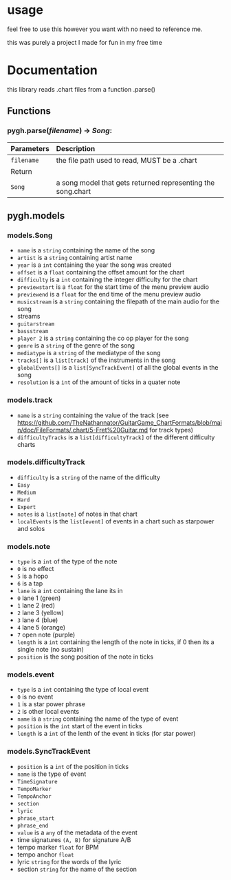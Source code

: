 # usage

feel free to use this however you want with no need to reference me.

this was purely a project I made for fun in my free time


# Documentation

this library reads .chart files from a function .parse()

## Functions

### pygh.parse(*filename*) -> *Song*:
| Parameters | Description                              |
| :--------  | :---------                            |
| `filename` | the file path used to read, MUST be a .chart    |
| Return     |                               |
| `Song`     | a song model that gets returned representing the song.chart |


## pygh.models

### models.Song
 - `name` is a `string` containing the name of the song
 - `artist` is a `string` containing artist name
 - `year` is a `int` containing the year the song was created
 - `offset` is a `float` containing the offset amount for the chart
 - `difficulty` is a `int` containing the integer difficulty for the chart
 - `previewstart` is a `float` for the start time of the menu preview audio
 - `previewend` is a `float` for the end time of the menu preview audio
 - `musicstream` is a `string` containing the filepath of the main audio for the song
 - streams
  - `guitarstream`
  - `bassstream`
 - `player 2` is a `string` containing the co op player for the song
 - `genre` is a `string` of the genre of the song
 - `mediatype` is a `string` of the mediatype of the song
 - `tracks[]` is a `list[track]` of the instruments in the song
 - `globalEvents[]` is a `list[SyncTrackEvent]` of all the global events in the song
 - `resolution` is a `int` of the amount of ticks in a quater note

### models.track
 - `name` is a `string` containing the value of the track (see https://github.com/TheNathannator/GuitarGame_ChartFormats/blob/main/doc/FileFormats/.chart/5-Fret%20Guitar.md for track types)
 - `difficultyTracks` is a `list[difficultyTrack]` of the different difficulty charts

### models.difficultyTrack
 - `difficulty` is a `string` of the name of the difficulty
  - `Easy`
  - `Medium`
  - `Hard`
  - `Expert`
 - `notes` is a `list[note]` of notes in that chart
 - `localEvents` is the `list[event]` of events in a chart such as starpower and solos

### models.note
 - `type` is a `int` of the type of the note
  - `0` is no effect
  - `5` is a hopo
  - `6` is a tap
 - `lane` is a `int` containing the lane its in
  - `0` lane 1 (green)
  - `1` lane 2 (red)
  - `2` lane 3 (yellow)
  - `3` lane 4 (blue)
  - `4` lane 5 (orange)
  - `7` open note (purple)
 - `length` is a `int` containing the length of the note in ticks, if 0 then its a single note (no sustain)
 - `position` is the song position of the note in ticks

### models.event
 - `type` is a `int` containing the type of local event
  - `0` is no event
  - `1` is a star power phrase
  - `2` is other local events
 - `name` is a `string` containing the name of the type of event
 - `position` is the `int` start of the event in ticks
 - `length` is a `int` of the lenth of the event in ticks (for star power)

### models.SyncTrackEvent
 - `position` is a `int` of the position in ticks
 - `name` is the type of event
  - `TimeSignature`
  - `TempoMarker`
  - `TempoAnchor`
  - `section`
  - `lyric`
  - `phrase_start`
  - `phrase_end`
 - `value` is a `any` of the metadata of the event
  - time signatures `(A, B)` for signature A/B
  - tempo marker `float` for BPM
  - tempo anchor `float`
  - lyric `string` for the words of the lyric
  - section `string` for the name of the section
  
